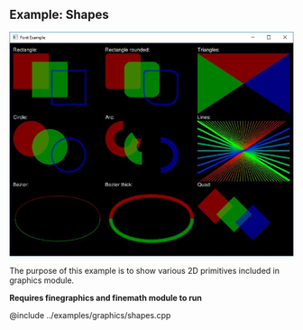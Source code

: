Example: Shapes
-----------------------------------------

![Screenshot](example-shapes.jpg)

The purpose of this example is to show various 2D primitives included in graphics module.

**Requires finegraphics and finemath module to run**

@include ../examples/graphics/shapes.cpp